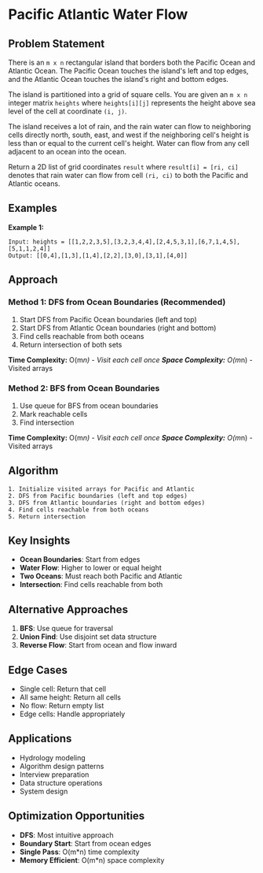 # Pacific Atlantic Water Flow

## Problem Statement

There is an `m x n` rectangular island that borders both the Pacific Ocean and Atlantic Ocean. The Pacific Ocean touches the island's left and top edges, and the Atlantic Ocean touches the island's right and bottom edges.

The island is partitioned into a grid of square cells. You are given an `m x n` integer matrix `heights` where `heights[i][j]` represents the height above sea level of the cell at coordinate `(i, j)`.

The island receives a lot of rain, and the rain water can flow to neighboring cells directly north, south, east, and west if the neighboring cell's height is less than or equal to the current cell's height. Water can flow from any cell adjacent to an ocean into the ocean.

Return a 2D list of grid coordinates `result` where `result[i] = [ri, ci]` denotes that rain water can flow from cell `(ri, ci)` to both the Pacific and Atlantic oceans.

## Examples

**Example 1:**
```
Input: heights = [[1,2,2,3,5],[3,2,3,4,4],[2,4,5,3,1],[6,7,1,4,5],[5,1,1,2,4]]
Output: [[0,4],[1,3],[1,4],[2,2],[3,0],[3,1],[4,0]]
```

## Approach

### Method 1: DFS from Ocean Boundaries (Recommended)
1. Start DFS from Pacific Ocean boundaries (left and top)
2. Start DFS from Atlantic Ocean boundaries (right and bottom)
3. Find cells reachable from both oceans
4. Return intersection of both sets

**Time Complexity:** O(m*n) - Visit each cell once
**Space Complexity:** O(m*n) - Visited arrays

### Method 2: BFS from Ocean Boundaries
1. Use queue for BFS from ocean boundaries
2. Mark reachable cells
3. Find intersection

**Time Complexity:** O(m*n) - Visit each cell once
**Space Complexity:** O(m*n) - Visited arrays

## Algorithm

```
1. Initialize visited arrays for Pacific and Atlantic
2. DFS from Pacific boundaries (left and top edges)
3. DFS from Atlantic boundaries (right and bottom edges)
4. Find cells reachable from both oceans
5. Return intersection
```

## Key Insights

- **Ocean Boundaries**: Start from edges
- **Water Flow**: Higher to lower or equal height
- **Two Oceans**: Must reach both Pacific and Atlantic
- **Intersection**: Find cells reachable from both

## Alternative Approaches

1. **BFS**: Use queue for traversal
2. **Union Find**: Use disjoint set data structure
3. **Reverse Flow**: Start from ocean and flow inward

## Edge Cases

- Single cell: Return that cell
- All same height: Return all cells
- No flow: Return empty list
- Edge cells: Handle appropriately

## Applications

- Hydrology modeling
- Algorithm design patterns
- Interview preparation
- Data structure operations
- System design

## Optimization Opportunities

- **DFS**: Most intuitive approach
- **Boundary Start**: Start from ocean edges
- **Single Pass**: O(m*n) time complexity
- **Memory Efficient**: O(m*n) space complexity
